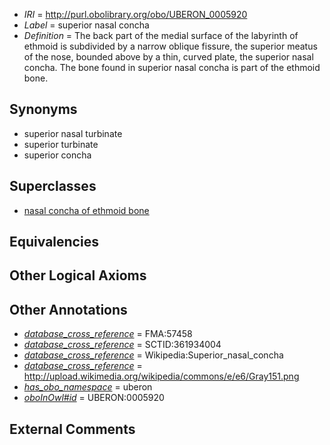  * *IRI* = http://purl.obolibrary.org/obo/UBERON_0005920
 * *Label* = superior nasal concha
 * *Definition* = The back part of the medial surface of the labyrinth of ethmoid is subdivided by a narrow oblique fissure, the superior meatus of the nose, bounded above by a thin, curved plate, the superior nasal concha. The bone found in superior nasal concha is part of the ethmoid bone.

## Synonyms

 * superior nasal turbinate
 * superior turbinate
 * superior concha

## Superclasses

 * [nasal concha of ethmoid bone](../../UBERON/73/UBERON_0003973.md)

## Equivalencies


## Other Logical Axioms


## Other Annotations

 * *[database_cross_reference](../../ef/oboInOwl#hasDbXref.md)* = FMA:57458
 * *[database_cross_reference](../../ef/oboInOwl#hasDbXref.md)* = SCTID:361934004
 * *[database_cross_reference](../../ef/oboInOwl#hasDbXref.md)* = Wikipedia:Superior_nasal_concha
 * *[database_cross_reference](../../ef/oboInOwl#hasDbXref.md)* = http://upload.wikimedia.org/wikipedia/commons/e/e6/Gray151.png
 * *[has_obo_namespace](../../ce/oboInOwl#hasOBONamespace.md)* = uberon
 * *[oboInOwl#id](../../id/oboInOwl#id.md)* = UBERON:0005920

## External Comments

